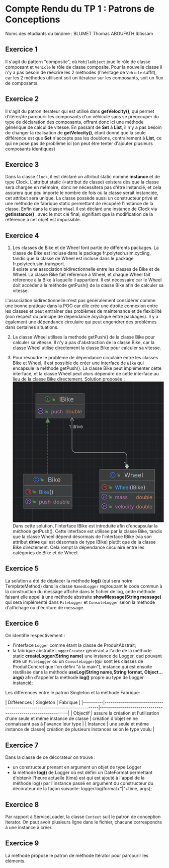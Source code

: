 # Compte Rendu du TP 1 : Patrons de Conceptions

Noms des étudiants du binôme : BLUMET Thomas ABOUFATH Ibtissam

## Exercice 1
Il s'agit du pattern "composite", où `MobileObject` joue le rôle de classe composant et `Vehicle` le rôle de classe composite.
Pour la nouvelle classe il n'y a pas besoin de réécrire les 2 méthodes (l'héritage de `Vehicle` suffit), car les 2 méthodes utilisent 
soit un itérateur sur les composants, soit un flux de composants.

## Exercice 2
Il s'agit du patron Iterateur qui est utilisé dans **getVelocity()**, qui permet d'itérer/de parcourir les composants d'un véhicule
sans se préoccuper du type de déclaration des composants, offrant donc ici une méthode générique de calcul de vitesse.
En passant de **Set** à **List**, il n'y a pas besoin de changer la réalisation de **getVelocity()**, étant donné que la seule différence 
est que **Set** n'accepte pas les doublons, contrairement à **List**, ce qui ne pose pas de problème ici (on peut être tenter d'ajouter plusieurs
composants identiques)

## Exercice 3
Dans la classe `Clock`, il est déclaré un attribut static nommé **instance** et de type Clock. L'attribut static (=attribut de classe)
existera dès que la classe sera chargée en mémoire, donc ne nécessitera pas d'être instancié, et cela assurera que peu importe
le nombre de fois où la classe serait instanciée, cet attribut sera unique.
La classe possède aussi un constructeur privé et une méthode de fabrique static permettant de récupéré l'instance de la classe.
Enfin dans la classe `Wheel` il est déclaré une instance de Clock via **getInstance()** , avec le mot clé final,
signifiant que la modification de la référence à cet objet est impossible.

## Exercice 4
1. Les classes de Bike et de Wheel font partie de différents packages. La classe de Bike est incluse dans le package fr.polytech.sim.cycling,
tandis que la classe de Wheel est incluse dans le package fr.polytech.sim.transport.  
Il existe une association bidirectionnelle entre les classes de Bike et de Wheel.
La classe Bike fait référence à Wheel, et chaque Wheel fait référence à la Bike à laquelle il appartient.
Il est nécessaire car le Wheel doit accéder à la méthode getPush() de la classe Bike afin de calculer sa vitesse.

L'association bidirectionnelle n'est pas généralement considèrer comme une bonne pratique dans la POO car elle crée une étroite connexion entre
les classes et peut entraîner des problèmes de maintenance et de flexibilité (non respect du principe de dépendance acyclique entre
packages). Il y a également une dépendance circulaire qui peut engendrer des problèmes dans certaines situations.

2. La classe Wheel utilises la methode getPush() de la classe Bike pour calculer sa vitesse.
Il n'y a pas d'abstraction de la classe Bike, car la classe Wheel utilise directement la classe Bike pour calculer sa vitesse.

3. Pour résoudre le problème de dépendance circulaire entre les classes Bike et Wheel, il est possible de créer une interface de `Bike`
qui encapsule la méthode getPush().
La classe Bike peut implémenter cette interface, et la classe Wheel peut alors dépendre de cette interface au lieu de la classe Bike directement.
Solution proposée :
![img.png](images/img.png)
Dans cette solution, l'interface IBike est introduite afin d'encapsular la méthode getPush().
Cette interface est utilisée par la classe Bike, tandis que la classe Wheel dépend désormais de l'interface IBike (via son attribut **drive**
qui est désormais de type IBike) plutôt que de la classe Bike directement.
Cela rompt la dépendance circulaire entre les catégories de Bike et de Wheel.


## Exercice 5
La solution a été de déplacer la méthode **log()** (qui sera notre TemplateMethod) dans la classe `NamedLogger` regroupant le code commun
à la construction du message affiché dans le fichier de log, cette méthode faisant elle appel à une méthode abstraite **showMessage(String message)** 
qui sera implémenté dans `FileLogger` et `ConsoleLogger` selon la méthode d'affichage ou d'écriture de message.

## Exercice 6
On identifie respectivement :
- l'interface `Logger` comme étant la classe de ProduitAbstrait;
- la fabrique abstraite `LoggerCreator` générant à l'aide de la méthode static **createLogger(String name)** une instance de Logger,
cad pouvant être un `FileLogger` ou un `ConsoleLogger`(qui sont les classes de ProduitConcret que l'on défini "à la main"), instance qui est ensuite réutilisée dans la méthode 
**useLog(String name,String format, Object... args)** afin d'appeler la méthode **log()** propre au type de Logger instancié;

Les différences entre le patron Singleton et la méthode Fabrique: 
    
   | Différences |                             Singleton                                  |                            Fabrique                         |
    |----------|---------------------------------------------------------------------------|--------------------------------------------------------------|
    | Objectif | assure la création et l'utilisation d'une seule et même instance de classe | création d'objet en ne connaissant pas à l'avance leur type |
    | Instance | une seule et même instance de classe| création de plusieurs instances selon le type voulu |

## Exercice 7
Dans la classe de ce décorateur on trouve :
- un constructeur prenant en argument un objet de type Logger
- la méthode **log()** de Logger où est défini un DateFormat permettant d'obtenir l'heure actuelle (time) est qui est ajouté
à l'appel de la méthode log() par l'instance passé en argument du constructeur du décorateur de la façon suivante: logger.log(format+"|"+time, args);

## Exercice 8
Par rapport à ServiceLoader, la classe `Context` suit le patron de conception Iterator.
On peut avoir plusieurs ligne dans le fichier, chacune correspondra à une instance à créer.

## Exercice 9
La méthode propose le patron de méthode Itérator pour parcourir les éléments.
